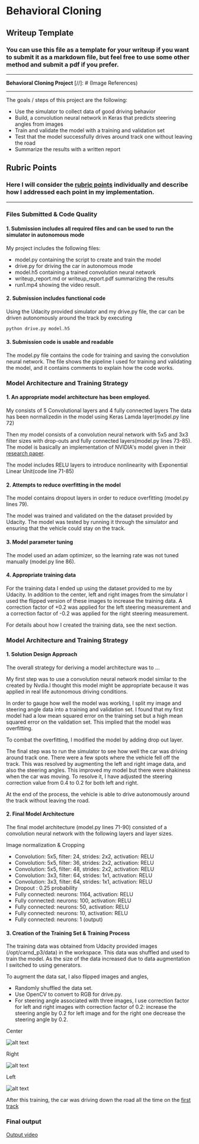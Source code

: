 # **Behavioral Cloning** 

## Writeup Template

### You can use this file as a template for your writeup if you want to submit it as a markdown file, but feel free to use some other method and submit a pdf if you prefer.

---

**Behavioral Cloning Project**
[//]: # (Image References)

[image1]: ./examples/center_2016_12_01_13_30_48_404.jpg "CenterImage"
[image2]: ./examples/right_2016_12_01_13_30_48_404.jpg "RightImage"
[image3]: ./examples/left_2016_12_01_13_30_48_404.jpg "LeftImage"
---

The goals / steps of this project are the following:
* Use the simulator to collect data of good driving behavior
* Build, a convolution neural network in Keras that predicts steering angles from images
* Train and validate the model with a training and validation set
* Test that the model successfully drives around track one without leaving the road
* Summarize the results with a written report


## Rubric Points
### Here I will consider the [rubric points](https://review.udacity.com/#!/rubrics/432/view) individually and describe how I addressed each point in my implementation.  

---
### Files Submitted & Code Quality

#### 1. Submission includes all required files and can be used to run the simulator in autonomous mode

My project includes the following files:
* model.py containing the script to create and train the model
* drive.py for driving the car in autonomous mode
* model.h5 containing a trained convolution neural network 
* writeup_report.md or writeup_report.pdf summarizing the results
* run1.mp4 showing the video result.

#### 2. Submission includes functional code
Using the Udacity provided simulator and my drive.py file, the car can be driven autonomously around the track by executing 
```sh
python drive.py model.h5
```

#### 3. Submission code is usable and readable

The model.py file contains the code for training and saving the convolution neural network. The file shows the pipeline I used for training and validating the model, and it contains comments to explain how the code works.

### Model Architecture and Training Strategy

#### 1. An appropriate model architecture has been employed.
My consists of 5 Convolutional layers and 4 fully connected layers
The data has been normalizedin in the model using Keras Lamda layer(model.py line 72)

Then my model consists of a convolution neural network with 5x5 and 3x3 filter sizes with drop-outs and fully connected layers(model.py lines 73-85).
The model is basically an implementation of NVIDIA's model given in their [research paper](https://images.nvidia.com/content/tegra/automotive/images/2016/solutions/pdf/end-to-end-dl-using-px.pdf).

The model includes RELU layers to introduce nonlinearity with Exponential Linear Unit(code line 71-85)

#### 2. Attempts to reduce overfitting in the model

The model contains dropout layers in order to reduce overfitting (model.py lines 79). 

The model was trained and validated on the the dataset provided by Udacity. The model was tested by running it through the simulator and ensuring that the vehicle could stay on the track.

#### 3. Model parameter tuning

The model used an adam optimizer, so the learning rate was not tuned manually (model.py line 86).

#### 4. Appropriate training data
For the training data I ended up using the dataset provided to me by Udacity. In addition to the center, left and right images from the simulator I used the flipped version of these images to increase the training data. A correction factor of +0.2 was applied for the left steering measurement and a correction factor of -0.2 was applied for the right steering measurement.

For details about how I created the training data, see the next section. 

### Model Architecture and Training Strategy

#### 1. Solution Design Approach

The overall strategy for deriving a model architecture was to ...

My first step was to use a convolution neural network model similar to the created by Nvdia.I thought this model might be appropriate because it was applied in real life autonomous driving conditions.

In order to gauge how well the model was working, I split my image and steering angle data into a training and validation set. I found that my first model had a low mean squared error on the training set but a high mean squared error on the validation set. This implied that the model was overfitting.

To combat the overfitting, I modified the model by adding drop out layer.

The final step was to run the simulator to see how well the car was driving around track one. There were a few spots where the vehicle fell off the track. This was resolved by augmenting the left and right image data, and also the steering angles. This improved my model but there were shakiness when the car was moving. To resolve it, I have adjusted the steering correction value from 0.4 to 0.2 for both left and right.

At the end of the process, the vehicle is able to drive autonomously around the track without leaving the road.

#### 2. Final Model Architecture

The final model architecture (model.py lines 71-90) consisted of a convolution neural network with the following layers and layer sizes.

Image normalization & Cropping
 * Convolution: 5x5, filter: 24, strides: 2x2, activation: RELU
 * Convolution: 5x5, filter: 36, strides: 2x2, activation: RELU
 * Convolution: 5x5, filter: 48, strides: 2x2, activation: RELU
 * Convolution: 3x3, filter: 64, strides: 1x1, activation: RELU
 * Convolution: 3x3, filter: 64, strides: 1x1, activation: RELU
 * Dropout : 0.25 probability
 * Fully connected: neurons: 1164, activation: RELU
 * Fully connected: neurons: 100, activation: RELU
 * Fully connected: neurons: 50, activation: RELU
 * Fully connected: neurons: 10, activation: RELU
 * Fully connected: neurons: 1 (output)


#### 3. Creation of the Training Set & Training Process
The training data was obtained from Udacity provided images (/opt/carnd_p3/data) in the workspace. This data was shuffled and used to train the model. As the size of the data increased due to data augmentation I switched to using generators.

To augment the data sat, I also flipped images and angles,
 * Randomly shuffled the data set.
 * Use OpenCV to convert to RGB for drive.py.
 * For steering angle associated with three images, I use correction factor for left and right images with correction factor of 0.2:   increase the steering angle by 0.2 for left image and for the right one decrease the steering angle by 0.2.

Center</br>

![alt text][image1]

Right</br>

![alt text][image2]

Left</br>

![alt text][image3]

After this training, the car was driving down the road all the time on the [first track](run1.mp4)

### Final output

[Output video](run1.mp4)

